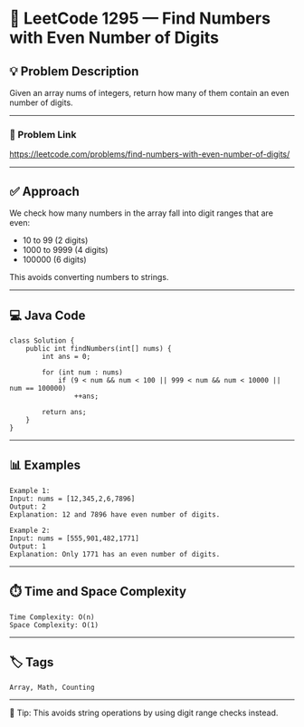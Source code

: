 
# 🔢 LeetCode 1295 — Find Numbers with Even Number of Digits

## 💡 Problem Description
Given an array nums of integers, return how many of them contain an even number of digits.

--- 

### 🔗 Problem Link
https://leetcode.com/problems/find-numbers-with-even-number-of-digits/

---

## ✅ Approach
We check how many numbers in the array fall into digit ranges that are even:
- 10 to 99 (2 digits)
- 1000 to 9999 (4 digits)
- 100000 (6 digits)

This avoids converting numbers to strings.

---

## 💻 Java Code
```
class Solution {
    public int findNumbers(int[] nums) {
        int ans = 0;

        for (int num : nums)
            if (9 < num && num < 100 || 999 < num && num < 10000 || num == 100000)
                ++ans;

        return ans;
    }
}
```
---

## 📊 Examples
```
Example 1:
Input: nums = [12,345,2,6,7896]  
Output: 2  
Explanation: 12 and 7896 have even number of digits.

Example 2:
Input: nums = [555,901,482,1771]  
Output: 1  
Explanation: Only 1771 has an even number of digits.
```
---

## ⏱️ Time and Space Complexity
```
Time Complexity: O(n)  
Space Complexity: O(1)
```
---

## 🏷️ Tags
```
Array, Math, Counting
```
---

📌 Tip: This avoids string operations by using digit range checks instead.
```
